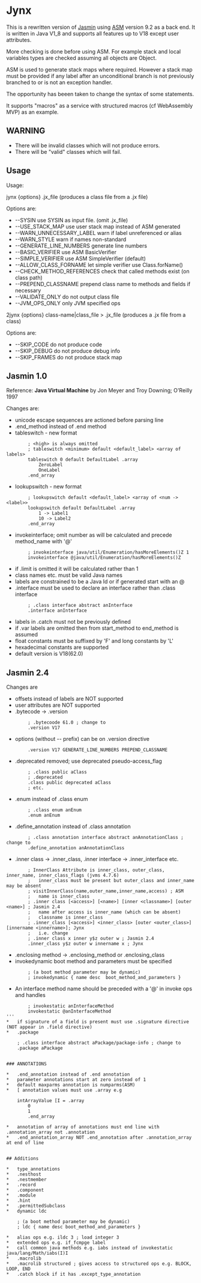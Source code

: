 # Jynx

This is a rewritten version of [Jasmin](https://github.com/davidar/jasmin)
 using [ASM](https://asm.ow2.io) version 9.2 as a back end.
It is written in Java V1_8 and supports all features up to V18 except user attributes.

More checking is done before using ASM. For example
 stack and local variables types are checked assuming
 all objects are Object.

ASM is used to generate stack maps where required. However a stack map
must be provided if any label after an unconditional branch is
not previously branched to or is not an exception handler.

The opportunity has beeen taken to change the syntax of some statements.

It supports "macros" as a service with structured macros (cf WebAssembly MVP) as an example.

## WARNING

*	There will be invalid classes which will not produce errors.
*	There will be "valid" classes which will fail.

## Usage

Usage:

 jynx {options} .jx_file
   (produces a class file from a .jx file)

Options are:

*	--SYSIN use SYSIN as input file. (omit .jx_file)
*	--USE_STACK_MAP use user stack map instead of ASM generated
*	--WARN_UNNECESSARY_LABEL warn if label unreferenced or alias
*	--WARN_STYLE warn if names non-standard
*	--GENERATE_LINE_NUMBERS generate line numbers
*	--BASIC_VERIFIER use ASM BasicVerifier
*	--SIMPLE_VERIFIER use ASM SimpleVerifier (default)
*	--ALLOW_CLASS_FORNAME let simple verifier use Class.forName()
*	--CHECK_METHOD_REFERENCES check that called methods exist (on class path)
*	--PREPEND_CLASSNAME prepend class name to methods and fields if necessary
*	--VALIDATE_ONLY do not output class file
*	--JVM_OPS_ONLY only JVM specified ops

 2jynx {options}  class-name|class_file > .jx_file
   (produces a .jx file from a class)

Options are:

*	--SKIP_CODE do not produce code
*	--SKIP_DEBUG do not produce debug info
*	--SKIP_FRAMES do not produce stack map

## Jasmin 1.0

Reference: **Java Virtual Machine** by Jon Meyer and Troy Downing; O'Reilly 1997

Changes are:

*	unicode escape sequences are actioned before parsing line
*	.end_method instead of .end method
*	tableswitch - new format
```
		; <high> is always omitted
		; tableswitch <minimum> default <default_label> <array of labels>
		tableswitch 0 default DefaultLabel .array
			ZeroLabel
			OneLabel
		.end_array
```		
*	lookupswitch - new format
```
		; lookupswitch default <default_label> <array of <num -> <label>>
		lookupswitch default DefaultLabel .array
			1 -> Label1
			10 -> Label2
		.end_array
```
*	invokeinterface; omit number as will be calculated and precede method_name with '@'
```
		; invokeinterface java/util/Enumeration/hasMoreElements()Z 1
		invokeinterface @java/util/Enumeration/hasMoreElements()Z
```
*	if .limit is omitted it will be calculated rather than 1
*	class names etc. must be valid Java names
*	labels are constrained to be a Java Id or if generated start with an @
*	.interface must be used to declare an interface rather than .class interface
```
		; .class interface abstract anInterface
		.interface anInterface
```
*	labels in .catch must not be previously defined
*	if .var labels are omitted then from start_method to end_method is assumed
*	float constants must be suffixed by 'F' and long constants by 'L'
*	hexadecimal constants are supported
*	default version is V18(62.0)
  
## Jasmin 2.4

Changes are

*	offsets instead of labels are NOT supported
*	user attributes are NOT supported
*	.bytecode -> .version
```
		; .bytecoode 61.0 ; change to
		.version V17
```
*	options (without -- prefix) can be on .version directive
```
		.version V17 GENERATE_LINE_NUMBERS PREPEND_CLASSNAME
```
*	.deprecated removed; use deprecated pseudo-access_flag
```
		; .class public aClass
		; .deprecated
		.class public deprecated aClass
		; etc.
```
*	.enum instead of .class enum
```
		; .class enum anEnum
		.enum anEnum
```
*	.define_annotation instead of .class annotation
```
		; .class annotation interface abstract anAnnotationClass ; change to
		.define_annotation anAnnotationClass
```
*	.inner class -> .inner_class, .inner interface -> .inner_interface etc.
```
		; InnerClass Attribute is inner_class, outer_class, inner_name, inner_class_flags (jvms 4.7.6)
		;	inner_class must be present but outer_class and inner_name may be absent
		; visitInnerClass(name,outer_name,inner_name,access) ; ASM
		;	name is inner_class
		; .inner class [<access>] [<name>] [inner <classname>] [outer <name>] ; Jasmin 2.4
		;	name after access is inner_name (which can be absent)
		;	classname is inner_class
		; .inner_class [<access>] <inner_class> [outer <outer_class>] [innername <innername>]; Jynx
		;	i.e. change 
		; .inner class x inner y$z outer w ; Jasmin 2.4
		.inner_class y$z outer w innername x ; Jynx
```
*	.enclosing method -> .enclosing_method or .enclosing_class
*	invokedynamic boot method and parameters must be specified
```
		; (a boot method parameter may be dynamic) 
		; invokedynamic { name desc  boot_method_and_parameters }
```
*	An interface method name should be preceded with a '@' in invoke ops and handles
```
		; invokestatic anInterfaceMethod
		invokestatic @anInterfaceMethod
'''
*	if signature of a field is present must use .signature directive (NOT appear in .field directive) 
*	.package
```
		; .class interface abstract aPackage/package-info ; change to
		.package aPackage
```

### ANNOTATIONS

*	.end_annotation instead of .end annotation
*	parameter annotations start at zero instead of 1
*	default maxparms annotation is numparms(ASM)
*	[ annotation values must use .array e.g
```
		intArrayValue [I = .array
			0
			1
    		.end_array
```
*	annotation of array of annotations must end line with .annotation_array not .annotation
*	.end_annotation_array NOT .end_annotation after .annotation_array at end of line


## Additions

*	type_annotations
*	.nesthost
*	.nestmember
*	.record
*	.component
*	.module
*	.hint
*	.permittedSubclass
*	dynamic ldc
```
		; (a boot method parameter may be dynamic) 
		; ldc { name desc boot_method_and_parameters } 
```
*	alias ops e.g. ildc 3 ; load integer 3
*	extended ops e.g. if_fcmpge label
*	call common java methods e.g. iabs instead of invokestatic java/lang/Math/iabs(I)I
*	.macrolib
*	.macrolib structured ; gives access to structured ops e.g. BLOCK, LOOP, END
*	.catch block if it has .except_type_annotation
